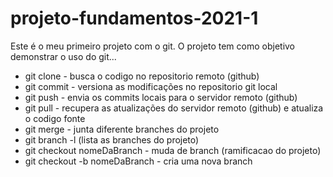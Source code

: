 # projeto-fundamentos-2021-1

Este é o meu primeiro projeto com o git.
O projeto tem como objetivo demonstrar o uso do git...

- git clone - busca o codigo no repositorio remoto (github)
- git commit - versiona as modificações no repositorio git local
- git push - envia os commits locais para o servidor remoto (github)
- git pull - recupera as atualizações do servidor remoto (github) e atualiza o codigo fonte
- git merge - junta diferente branches do projeto
- git branch -l (lista as branches do projeto)
- git checkout nomeDaBranch - muda de branch (ramificacao do projeto) 
- git checkout -b nomeDaBranch - cria uma nova branch

